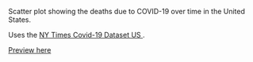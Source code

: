 Scatter plot showing the deaths due to COVID-19 over time in the United States.

Uses the [NY Times Covid-19 Dataset US ](https://github.com/nytimes/covid-19-data/blob/master/rolling-averages/us-states.csv).

[Preview here](https://vizhub.com/Dasbach/2f187172631c404eb0e15913108272f4?mode=embed")

